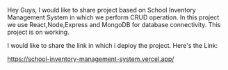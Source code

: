 Hey Guys,
I would like to share project based on School Inventory Management System in which we perform CRUD operation.
In this project we use React,Node,Express and MongoDB for database connectivity.
This project is on working. 

I would like to share the link in which i deploy the project.
Here's the Link:

https://school-inventory-management-system.vercel.app/
